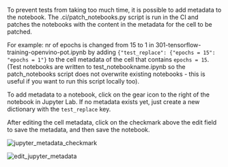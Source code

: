 To prevent tests from taking too much time, it is possible to add metadata to the notebook. The .ci/patch_notebooks.py script is run in the CI and  patches the notebooks with the content in the metadata for the cell to be patched.

For example: nr of epochs is changed from 15 to 1 in  301-tensorflow-training-openvino-pot.ipynb by adding  `{"test_replace": {"epochs = 15": "epochs = 1"}` to the cell  metadata of the cell that contains `epochs = 15`. (Test notebooks are written to test_notebookname.ipynb so the patch_notebooks script does not overwrite existing notebooks - this is useful if you want to run this script locally too).

To add metadata to a notebook, click on the gear icon to the right of the notebook in Jupyter Lab. If no metadata exists yet, just create a new dictionary with the `test_replace` key.

After editing the cell metadata, click on the checkmark above the edit field to save the metadata, and then save the notebook.

![jupyter_metadata_checkmark](https://user-images.githubusercontent.com/77325899/151777438-3e50155e-4b9c-493d-88de-176f8cb14119.png)


![edit_jupyter_metadata](https://user-images.githubusercontent.com/77325899/132540921-e931b154-d172-4e00-ac40-ead716989f2d.png)

